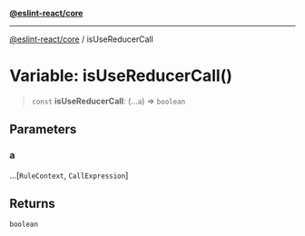 [**@eslint-react/core**](../README.md)

***

[@eslint-react/core](../README.md) / isUseReducerCall

# Variable: isUseReducerCall()

> `const` **isUseReducerCall**: (...`a`) => `boolean`

## Parameters

### a

...\[`RuleContext`, `CallExpression`\]

## Returns

`boolean`
